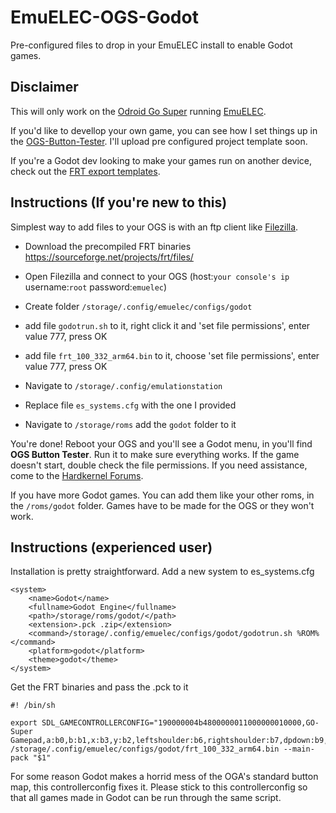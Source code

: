 # EmuELEC-OGS-Godot
Pre-configured files to drop in your EmuELEC install to enable Godot games.

## Disclaimer
This will only work on the <a href="https://www.hardkernel.com/shop/odroid-go-super-clear-white/">Odroid Go Super</a> running <a href="https://github.com/EmuELEC/EmuELEC">EmuELEC</a>. 

If you'd like to devellop your own game, you can see how I set things up in the <a href="https://github.com/Pumpkinwaffle/OGS-Button-Tester">OGS-Button-Tester</a>. I'll upload pre configured project template soon.

If you're a Godot dev looking to make your games run on another device, check out the <a href="https://github.com/efornara/frt">FRT export templates</a>.

## Instructions (If you're new to this)
Simplest way to add files to your OGS is with an ftp client like <a href="https://filezilla-project.org/">Filezilla</a>.

* Download the precompiled FRT binaries <https://sourceforge.net/projects/frt/files/>
* Open Filezilla and connect to your OGS (host:`your console's ip` username:`root` password:`emuelec`)
* Create folder `/storage/.config/emuelec/configs/godot`
* add file `godotrun.sh` to it, right click it and 'set file permissions', enter value 777, press OK
* add file `frt_100_332_arm64.bin` to it, choose 'set file permissions', enter value 777, press OK

* Navigate to `/storage/.config/emulationstation`
* Replace file `es_systems.cfg` with the one I provided

* Navigate to `/storage/roms` add the `godot` folder to it


You're done! Reboot your OGS and you'll see a Godot menu, in you'll find <b>OGS Button Tester</b>. Run it to make sure everything works. If the game doesn't start, double check the file permissions. If you need assistance, come to the <a href="https://forum.odroid.com/viewtopic.php?f=193&t=39708&sid=45e9324b1ef05e4651f6a79924689f34">Hardkernel Forums</a>.

If you have more Godot games. You can add them like your other roms, in the `/roms/godot` folder. Games have to be made for the OGS or they won't work.

## Instructions (experienced user)
Installation is pretty straightforward. Add a new system to es_systems.cfg
```
<system>
	<name>Godot</name>
	<fullname>Godot Engine</fullname>
	<path>/storage/roms/godot/</path>
	<extension>.pck .zip</extension>
	<command>/storage/.config/emuelec/configs/godot/godotrun.sh %ROM%</command>
	<platform>godot</platform>
	<theme>godot</theme>
</system>
```
Get the FRT binaries and pass the .pck to it
```
#! /bin/sh

export SDL_GAMECONTROLLERCONFIG="190000004b4800000011000000010000,GO-Super Gamepad,a:b0,b:b1,x:b3,y:b2,leftshoulder:b6,rightshoulder:b7,dpdown:b9,dpleft:b10,dpright:b11,dpup:b8,leftx:a0,lefty:a1,rightx:a2,righty:a3,guide:b18,lefttrigger:b4,righttrigger:b5,start:b13,back:b12,leftstick:b14,paddle1:b15,paddle2:b16,paddle3:b17,platform:Linux,"
/storage/.config/emuelec/configs/godot/frt_100_332_arm64.bin --main-pack "$1"
```
For some reason Godot makes a horrid mess of the OGA's standard button map, this controllerconfig fixes it. Please stick to this controllerconfig so that all games made in Godot can be run through the same script.

